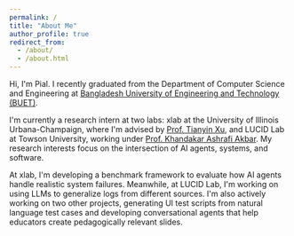 ```yaml
---
permalink: /
title: "About Me"
author_profile: true
redirect_from: 
  - /about/
  - /about.html
---
```


Hi, I'm Pial. I recently graduated from the Department of Computer Science and Engineering at [Bangladesh University of Engineering and Technology (BUET)](https://www.buet.ac.bd/).

I'm currently a research intern at two labs: xlab at the University of Illinois Urbana-Champaign, where I'm advised by [Prof. Tianyin Xu](https://tianyin.github.io/), and LUCID Lab at Towson University, working under [Prof. Khandakar Ashrafi Akbar](https://scholar.google.com/citations?user=lPz7L8kAAAAJ&hl=en). My research interests focus on the intersection of AI agents, systems, and software.

At xlab, I'm developing a benchmark framework to evaluate how AI agents handle realistic system failures. Meanwhile, at LUCID Lab, I'm working on using LLMs to generalize logs from different sources. I'm also actively working on two other projects, generating UI test scripts from natural language test cases and developing conversational agents that help educators create pedagogically relevant slides.

